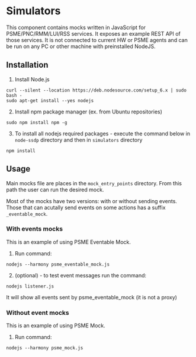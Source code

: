 # Simulators

This component contains mocks written in JavaScript for PSME/PNC/RMM/LUI/RSS services. It exposes an example REST API of those services. It is not connected to current HW or PSME agents and can be run on any PC or other machine with preinstalled NodeJS.


## Installation

1. Install Node.js
```
curl --silent --location https://deb.nodesource.com/setup_6.x | sudo bash -
sudo apt-get install --yes nodejs
```

2. Install npm package manager (ex. from Ubuntu repositories)
```
sudo npm install npm -g
```

3. To install all nodejs required packages - execute the command below in `node-ssdp` directory and then in `simulators` directory
```
npm install
```

## Usage
Main mocks file are places in the `mock_entry_points` directory. From this path the user can run the desired mock.

Most of the mocks have two versions: with or without sending events. Those that can acutally send events on some actions has a suffix `_eventable_mock`.


### With events mocks 
This is an example of using PSME Eventable Mock.

1. Run command:
```
nodejs --harmony psme_eventable_mock.js
```
2. (optional) - to test event messages run the command:
```
nodejs listener.js
```

It will show all events sent by psme_eventable_mock (it is not a proxy)

### Without event mocks
This is an example of using PSME Mock.

1. Run command:
```
nodejs --harmony psme_mock.js
```